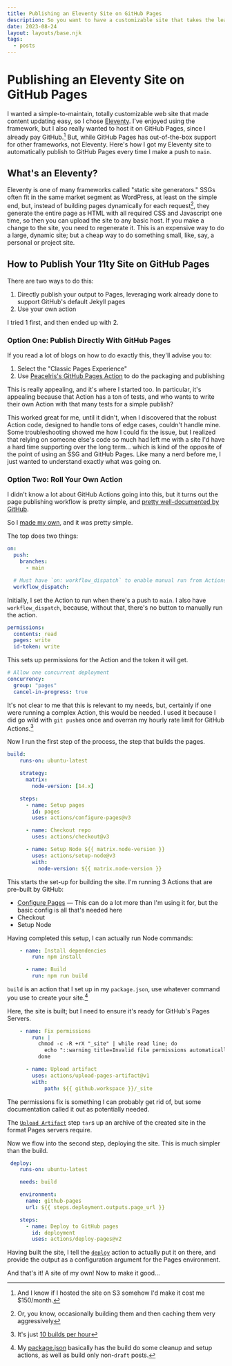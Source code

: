 ```yaml
---
title: Publishing an Eleventy Site on GitHub Pages
description: So you want to have a customizable site that takes the least effort possible and is free to host... here's how to publish your 11ty site on GitHub Pages!
date: 2023-08-24
layout: layouts/base.njk
tags:
  - posts
---
```

# Publishing an Eleventy Site on GitHub Pages

I wanted a simple-to-maintain, totally customizable web site that made content updating easy, so I chose [Eleventy](https://www.11ty.dev). I've enjoyed using the framework, but I also really wanted to host it on GitHub Pages, since I already pay GitHub.[^1] But, while GitHub Pages has out-of-the-box support for other frameworks, not Eleventy. Here's how I got my Eleventy site to automatically publish to GitHub Pages every time I make a push to `main`. 

## What's an Eleventy?

Eleventy is one of many frameworks called "static site generators." SSGs often fit in the same market segment as WordPress, at least on the simple end, but, instead of building pages dynamically for each request[^2], they generate the entire page as HTML with all required CSS and Javascript one time, so then you can upload the site to any basic host. If you make a change to the site, you need to regenerate it. This is an expensive way to do a large, dynamic site; but a cheap way to do something small, like, say, a personal or project site.

## How to Publish Your 11ty Site on GitHub Pages

There are two ways to do this:

1. Directly publish your output to Pages, leveraging work already done to support GitHub's default Jekyll pages
2. Use your own action

I tried 1 first, and then ended up with 2.

### Option One: Publish Directly With GitHub Pages

If you read a lot of blogs on how to do exactly this, they'll advise you to:

1. Select the "Classic Pages Experience"
2. Use [PeaceIris's GitHub Pages Action](https://github.com/peaceiris/actions-gh-pages) to do the packaging and publishing

This is really appealing, and it's where I started too. In particular, it's appealing because that Action has a ton of tests, and who wants to write their own Action with that many tests for a simple publish?

This worked great for me, until it didn't, when I discovered that the robust Action code, designed to handle tons of edge cases, couldn't handle mine. Some troubleshooting showed me how I could fix the issue, but I realized that relying on someone else's code so much had left me with a site I'd have a hard time supporting over the long term... which is kind of the opposite of the point of using an SSG and GitHub Pages. Like many a nerd before me, I just wanted to understand exactly what was going on.

### Option Two: Roll Your Own Action

I didn't know a lot about GitHub Actions going into this, but it turns out the page publishing workflow is pretty simple, and [pretty well-documented by GitHub](https://docs.github.com/en/pages/getting-started-with-github-pages/configuring-a-publishing-source-for-your-github-pages-site#publishing-with-a-custom-github-actions-workflow). 

So I [made my own](https://github.com/juniorbird/wadearmstrong.com/blob/main/.github/workflows/main.yml), and it was pretty simple.

The top does two things:

```yaml
on:
  push:
    branches:
      - main

  # Must have `on: workflow_dispatch` to enable manual run from Actions tab
  workflow_dispatch:
```

Initially, I set the Action to run when there's a push to `main`. I also have `workflow_dispatch`, because, without that, there's no button to manually run the action.

```yaml
permissions:
  contents: read
  pages: write
  id-token: write
```

This sets up permissions for the Action and the token it will get.

```yaml
# Allow one concurrent deployment
concurrency:
  group: "pages"
  cancel-in-progress: true
```

It's not clear to me that this is relevant to my needs, but, certainly if one were running a complex Action, this would be needed. I used it because I did go wild with `git push`es once and overran my hourly rate limit for GitHub Actions.[^3]

Now I run the first step of the process, the step that builds the pages.

```yaml
build:
    runs-on: ubuntu-latest

    strategy:
      matrix:
        node-version: [14.x]

    steps:
      - name: Setup pages
        id: pages
        uses: actions/configure-pages@v3

      - name: Checkout repo
        uses: actions/checkout@v3

      - name: Setup Node ${{ matrix.node-version }}
        uses: actions/setup-node@v3
        with:
          node-version: ${{ matrix.node-version }}
```

This starts the set-up for building the site. I'm running 3 Actions that are pre-built by GitHub:

* [Configure Pages](https://github.com/actions/configure-pages) — This can do a lot more than I'm using it for, but the basic config is all that's needed here
* Checkout
* Setup Node

Having completed this setup, I can actually run Node commands:

```yaml
	- name: Install dependencies
        run: npm install

      - name: Build
        run: npm run build
```

`build` is an action that I set up in my `package.json`, use whatever command you use to create your site.[^4]

Here, the site is built; but I need to ensure it's ready for GitHub's Pages Servers.

```yaml
	- name: Fix permissions
        run: |
          chmod -c -R +rX "_site" | while read line; do
            echo "::warning title=Invalid file permissions automatically fixed::$line"
          done

      - name: Upload artifact
        uses: actions/upload-pages-artifact@v1
        with:
            path: ${{ github.workspace }}/_site

```

The permissions fix is something I can probably get rid of, but some documentation called it out as potentially needed.

The [`Upload Artifact`](https://github.com/actions/upload-artifact) step `tar`s up an archive of the created site in the format Pages servers require.

Now we flow into the second step, deploying the site. This is much simpler than the build.

```yaml
 deploy:
    runs-on: ubuntu-latest

    needs: build

    environment:
      name: github-pages
      url: ${{ steps.deployment.outputs.page_url }}

    steps:
      - name: Deploy to GitHub pages
        id: deployment
        uses: actions/deploy-pages@v2
```

Having built the site, I tell the [`deploy`](https://github.com/actions/deploy-pages) action to actually put it on there, and provide the output as a configuration argument for the Pages environment. 

And that's it! A site of my own! Now to make it good...


[^1]: And I know if I hosted the site on S3 somehow I'd make it cost me $150/month.
[^2]: Or, you know, occasionally building them and then caching them very aggressively
[^3]: It's just [10 builds per hour](https://docs.github.com/en/pages/getting-started-with-github-pages/about-github-pages#usage-limits)
[^4]: My [package.json](https://github.com/juniorbird/wadearmstrong.com/blob/main/package.json) basically has the build do some cleanup and setup actions, as well as build only non-`draft` posts.